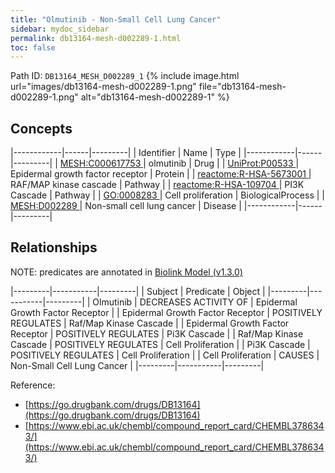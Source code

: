 ```yaml
---
title: "Olmutinib - Non-Small Cell Lung Cancer"
sidebar: mydoc_sidebar
permalink: db13164-mesh-d002289-1.html
toc: false 
---
```



Path ID: `DB13164_MESH_D002289_1`
{% include image.html url="images/db13164-mesh-d002289-1.png" file="db13164-mesh-d002289-1.png" alt="db13164-mesh-d002289-1" %}

## Concepts

|------------|------|---------|
| Identifier | Name | Type    |
|------------|------|---------|
| <a href="https://identifiers.org/MESH:C000617753">MESH:C000617753 </a> | olmutinib | Drug |
| <a href="https://identifiers.org/UniProt:P00533">UniProt:P00533 </a> | Epidermal growth factor receptor | Protein |
| <a href="https://identifiers.org/reactome:R-HSA-5673001">reactome:R-HSA-5673001 </a> | RAF/MAP kinase cascade | Pathway |
| <a href="https://identifiers.org/reactome:R-HSA-109704">reactome:R-HSA-109704 </a> | PI3K Cascade | Pathway |
| <a href="https://identifiers.org/GO:0008283">GO:0008283 </a> | Cell proliferation | BiologicalProcess |
| <a href="https://identifiers.org/MESH:D002289">MESH:D002289 </a> | Non-small cell lung cancer | Disease |
|------------|------|---------|

## Relationships


NOTE: predicates are annotated in <a href="https://github.com/biolink/biolink-model/releases/tag/v1.3.0">Biolink Model (v1.3.0)</a>

|---------|-----------|---------|
| Subject | Predicate | Object  |
|---------|-----------|---------|
| Olmutinib | DECREASES ACTIVITY OF | Epidermal Growth Factor Receptor |
| Epidermal Growth Factor Receptor | POSITIVELY REGULATES | Raf/Map Kinase Cascade |
| Epidermal Growth Factor Receptor | POSITIVELY REGULATES | Pi3K Cascade |
| Raf/Map Kinase Cascade | POSITIVELY REGULATES | Cell Proliferation |
| Pi3K Cascade | POSITIVELY REGULATES | Cell Proliferation |
| Cell Proliferation | CAUSES | Non-Small Cell Lung Cancer |
|---------|-----------|---------|

Reference: 
  - [https://go.drugbank.com/drugs/DB13164](https://go.drugbank.com/drugs/DB13164)
  - [https://www.ebi.ac.uk/chembl/compound_report_card/CHEMBL3786343/](https://www.ebi.ac.uk/chembl/compound_report_card/CHEMBL3786343/)
